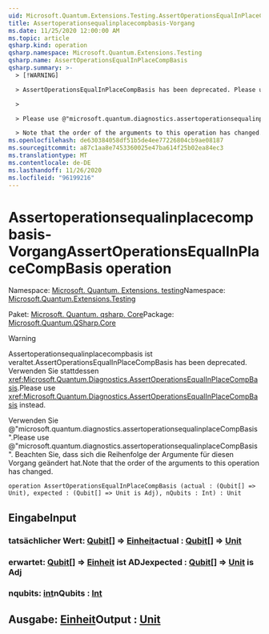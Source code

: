 ```yaml
---
uid: Microsoft.Quantum.Extensions.Testing.AssertOperationsEqualInPlaceCompBasis
title: Assertoperationsequalinplacecompbasis-Vorgang
ms.date: 11/25/2020 12:00:00 AM
ms.topic: article
qsharp.kind: operation
qsharp.namespace: Microsoft.Quantum.Extensions.Testing
qsharp.name: AssertOperationsEqualInPlaceCompBasis
qsharp.summary: >-
  > [!WARNING]

  > AssertOperationsEqualInPlaceCompBasis has been deprecated. Please use <xref:Microsoft.Quantum.Diagnostics.AssertOperationsEqualInPlaceCompBasis> instead.

  >

  > Please use @"microsoft.quantum.diagnostics.assertoperationsequalinplaceCompBasis".

  > Note that the order of the arguments to this operation has changed.
ms.openlocfilehash: de630384058df51b5de4ee77226804cb9ae08187
ms.sourcegitcommit: a87c1aa8e7453360025e47ba614f25b02ea84ec3
ms.translationtype: MT
ms.contentlocale: de-DE
ms.lasthandoff: 11/26/2020
ms.locfileid: "96199216"
---
```

# <a name="assertoperationsequalinplacecompbasis-operation"></a><span data-ttu-id="6b85b-102">Assertoperationsequalinplacecompbasis-Vorgang</span><span class="sxs-lookup"><span data-stu-id="6b85b-102">AssertOperationsEqualInPlaceCompBasis operation</span></span>

<span data-ttu-id="6b85b-103">Namespace: [Microsoft. Quantum. Extensions. testing](xref:Microsoft.Quantum.Extensions.Testing)</span><span class="sxs-lookup"><span data-stu-id="6b85b-103">Namespace: [Microsoft.Quantum.Extensions.Testing](xref:Microsoft.Quantum.Extensions.Testing)</span></span>

<span data-ttu-id="6b85b-104">Paket: [Microsoft. Quantum. qsharp. Core](https://nuget.org/packages/Microsoft.Quantum.QSharp.Core)</span><span class="sxs-lookup"><span data-stu-id="6b85b-104">Package: [Microsoft.Quantum.QSharp.Core](https://nuget.org/packages/Microsoft.Quantum.QSharp.Core)</span></span>


> [!WARNING]
> <span data-ttu-id="6b85b-105">Assertoperationsequalinplacecompbasis ist veraltet.</span><span class="sxs-lookup"><span data-stu-id="6b85b-105">AssertOperationsEqualInPlaceCompBasis has been deprecated.</span></span> <span data-ttu-id="6b85b-106">Verwenden Sie stattdessen <xref:Microsoft.Quantum.Diagnostics.AssertOperationsEqualInPlaceCompBasis>.</span><span class="sxs-lookup"><span data-stu-id="6b85b-106">Please use <xref:Microsoft.Quantum.Diagnostics.AssertOperationsEqualInPlaceCompBasis> instead.</span></span>
>
> <span data-ttu-id="6b85b-107">Verwenden Sie @"microsoft.quantum.diagnostics.assertoperationsequalinplaceCompBasis".</span><span class="sxs-lookup"><span data-stu-id="6b85b-107">Please use @"microsoft.quantum.diagnostics.assertoperationsequalinplaceCompBasis".</span></span>
> <span data-ttu-id="6b85b-108">Beachten Sie, dass sich die Reihenfolge der Argumente für diesen Vorgang geändert hat.</span><span class="sxs-lookup"><span data-stu-id="6b85b-108">Note that the order of the arguments to this operation has changed.</span></span>



```qsharp
operation AssertOperationsEqualInPlaceCompBasis (actual : (Qubit[] => Unit), expected : (Qubit[] => Unit is Adj), nQubits : Int) : Unit
```


## <a name="input"></a><span data-ttu-id="6b85b-109">Eingabe</span><span class="sxs-lookup"><span data-stu-id="6b85b-109">Input</span></span>

### <a name="actual--qubit--unit"></a><span data-ttu-id="6b85b-110">tatsächlicher Wert: [Qubit](xref:microsoft.quantum.lang-ref.qubit)[] => [Einheit](xref:microsoft.quantum.lang-ref.unit)</span><span class="sxs-lookup"><span data-stu-id="6b85b-110">actual : [Qubit](xref:microsoft.quantum.lang-ref.qubit)[] => [Unit](xref:microsoft.quantum.lang-ref.unit)</span></span> 




### <a name="expected--qubit--unit--is-adj"></a><span data-ttu-id="6b85b-111">erwartet: [Qubit](xref:microsoft.quantum.lang-ref.qubit)[] => [Einheit](xref:microsoft.quantum.lang-ref.unit)  ist ADJ</span><span class="sxs-lookup"><span data-stu-id="6b85b-111">expected : [Qubit](xref:microsoft.quantum.lang-ref.qubit)[] => [Unit](xref:microsoft.quantum.lang-ref.unit)  is Adj</span></span>




### <a name="nqubits--int"></a><span data-ttu-id="6b85b-112">nqubits: [int](xref:microsoft.quantum.lang-ref.int)</span><span class="sxs-lookup"><span data-stu-id="6b85b-112">nQubits : [Int](xref:microsoft.quantum.lang-ref.int)</span></span>





## <a name="output--unit"></a><span data-ttu-id="6b85b-113">Ausgabe: [Einheit](xref:microsoft.quantum.lang-ref.unit)</span><span class="sxs-lookup"><span data-stu-id="6b85b-113">Output : [Unit](xref:microsoft.quantum.lang-ref.unit)</span></span>

